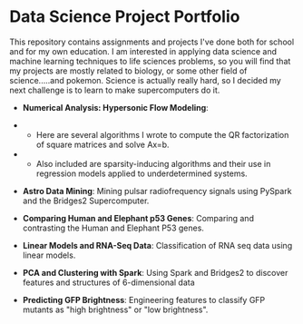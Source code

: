 # Data Science Project Portfolio

This repository contains assignments and projects I've done both for school and for my own education. I am interested in applying data science and machine learning techniques to life sciences problems, so you will find that my projects are mostly related to biology, or some other field of science.....and pokemon. Science is actually really hard, so I decided my next challenge is to learn to make supercomputers do it.

* **Numerical Analysis: Hypersonic Flow Modeling**: 
* * Here are several algorithms I wrote to compute the QR factorization of square matrices and solve Ax=b. 
* * Also included are sparsity-inducing algorithms and their use in regression models applied to underdetermined systems.

* **Astro Data Mining**:  Mining pulsar radiofrequency signals using PySpark and the Bridges2 Supercomputer.


* **Comparing Human and Elephant p53 Genes**: Comparing and contrasting the Human and Elephant P53 genes.


* **Linear Models and RNA-Seq Data**: Classification of RNA seq data using linear models.
* **PCA and Clustering with Spark**: Using Spark and Bridges2 to discover features and structures of 6-dimensional data
* **Predicting GFP Brightness**: Engineering features to classify GFP mutants as "high brightness" or "low brightness".
